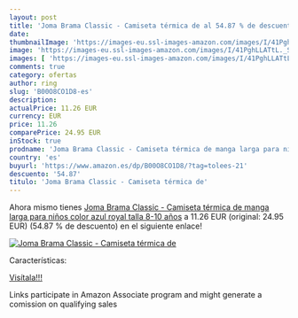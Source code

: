 ```yaml
---
layout: post
title: 'Joma Brama Classic - Camiseta térmica de al 54.87 % de descuento'
date: 
thumbnailImage: 'https://images-eu.ssl-images-amazon.com/images/I/41PghLLATtL._SL200_.jpg'
image: 'https://images-eu.ssl-images-amazon.com/images/I/41PghLLATtL._SL200_.jpg'
images: [ 'https://images-eu.ssl-images-amazon.com/images/I/41PghLLATtL._SL200_.jpg' ]
comments: true
category: ofertas
author: ring
slug: 'B00O8CO1D8-es'
description:
actualPrice: 11.26 EUR
currency: EUR
price: 11.26
comparePrice: 24.95 EUR
inStock: true
prodname: 'Joma Brama Classic - Camiseta térmica de manga larga para niños  color azul royal  talla 8-10 años'
country: 'es'
buyurl: 'https://www.amazon.es/dp/B00O8CO1D8/?tag=tolees-21'
descuento: '54.87'
titulo: 'Joma Brama Classic - Camiseta térmica de'
---
```


Ahora mismo tienes [Joma Brama Classic - Camiseta térmica de manga larga para niños  color azul royal  talla 8-10 años](https://www.amazon.es/dp/B00O8CO1D8/?tag=tolees-21) a 11.26 EUR (original: 24.95 EUR) (54.87 %  de descuento) en el siguiente enlace!

[![Joma Brama Classic - Camiseta térmica de](https://images-eu.ssl-images-amazon.com/images/I/41PghLLATtL._SL200_.jpg)](https://www.amazon.es/dp/B00O8CO1D8/?tag=tolees-21)

Características:


[Visítala!!!](https://www.amazon.es/dp/B00O8CO1D8/?tag=tolees-21)

Links participate in Amazon Associate program and might generate a comission on qualifying sales
